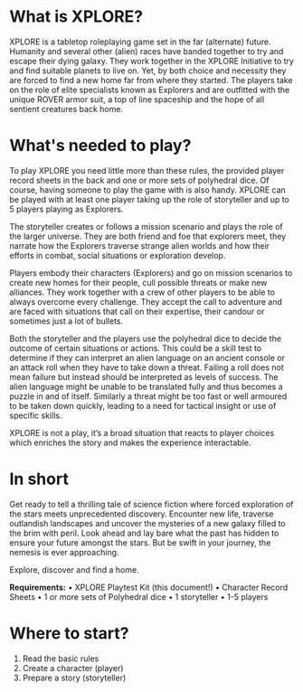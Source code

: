 # What is XPLORE?
XPLORE is a tabletop roleplaying game set in the far (alternate) future. Humanity and several other (alien) races have banded together to try and escape their dying galaxy. They work together in the XPLORE Initiative to try and find suitable planets to live on. Yet, by both choice and necessity they are forced to find a new home far from where they started. The players take on the role of elite specialists known as Explorers and are outfitted with the unique ROVER armor suit, a top of line spaceship and the hope of all sentient creatures back home.

# What's needed to play?
To play XPLORE you need little more than these rules, the provided player record sheets in the back and one or more sets of polyhedral dice.
Of course, having someone to play the game with is also handy. XPLORE can be played with at least one player taking up the role of storyteller and up to 5 players playing as Explorers.

The storyteller creates or follows a mission scenario and plays the role of the larger universe. They are both friend and foe that explorers meet, they narrate how the Explorers traverse strange alien worlds and how their efforts in combat, social situations or exploration develop.

Players embody their characters (Explorers) and go on mission scenarios to create new homes for their people, cull possible threats or make new alliances.  They work together with a crew of other players to be able to always overcome every challenge. They accept the call to adventure and are faced with situations that call on their expertise, their candour or sometimes just a lot of bullets.

Both the storyteller and the players use the polyhedral dice to decide the outcome of certain situations or actions. This could be a skill test to determine if they can interpret an alien language on an ancient console or an attack roll when they have to take down a threat. Failing a roll does not mean failure but instead should be interpreted as levels of success. The alien language might be unable to be translated fully and thus becomes a puzzle in and of itself. Similarly a threat might be too fast or well armoured to be taken down quickly, leading to a need for tactical insight or use of specific skills. 

XPLORE is not a play, it’s a broad situation that reacts to player choices which enriches the story and makes the experience interactable.

# In short
Get ready to tell a thrilling tale of science fiction where forced exploration of the stars meets unprecedented discovery. Encounter new life, traverse outlandish landscapes and uncover the mysteries of a new galaxy filled to the brim with peril. Look ahead and lay bare what the past has hidden to ensure your future amongst the stars. But be swift in your journey, the nemesis is ever approaching.

Explore, discover and find a home.

**Requirements:**
•	XPLORE Playtest Kit (this document!)
•	Character Record Sheets
•	1 or more sets of Polyhedral dice
•	1 storyteller
•	1-5 players

# Where to start?

1. Read the basic rules
2. Create a character (player)
3. Prepare a story (storyteller)
